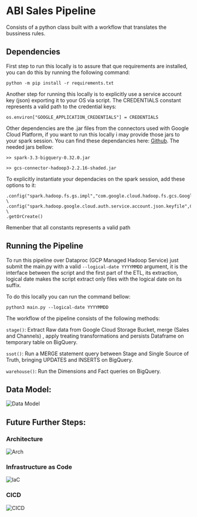 
# ABI Sales Pipeline

Consists of a python class built with a workflow that translates the bussiness rules.

## Dependencies

First step to run this locally is to assure that que requirements are installed, you can do this by running the following command: 

```python -m pip install -r requirements.txt```

Another step for running this locally is to explicitly use a service account key (json) exporting it to your OS via script.
The CREDENTIALS constant represents a valid path to the credential keys: 

```os.environ["GOOGLE_APPLICATION_CREDENTIALS"] = CREDENTIALS```

Other dependencies are the .jar files from the connectors used with Google Cloud Platform, if you want to run this locally i may provide those jars to your spark session. You can find these dependancies here: [Github](https://github.com/GoogleCloudDataproc). The needed jars bellow: 

```>> spark-3.3-bigquery-0.32.0.jar```

```>> gcs-connector-hadoop3-2.2.16-shaded.jar```

To explicitly instantiate your dependacies on the spark session, add these options to it:

```.config("spark.jars",f"{JARS_PATH}/{BIG_QUERY_JAR},{JARS_PATH}/{GCS_JAR}") \
.config("spark.hadoop.fs.gs.impl","com.google.cloud.hadoop.fs.gcs.GoogleHadoopFileSystem") \
.config("spark.hadoop.google.cloud.auth.service.account.json.keyfile",CREDENTIALS) \
.getOrCreate()
```

Remenber that all constants represents a valid path

## Running the Pipeline

To run this pipeline over Dataproc (GCP Managed Hadoop Service) just submit the main.py with a valid  ```--logical-date YYYYMMDD``` argument, it is the interface between the script and the first part of the ETL, its extraction, logical date makes the script extract only files with the logical date on its suffix. 

To do this locally you can run the command bellow: 

```python3 main.py --logical-date YYYYMMDD```

The workflow of the pipeline consists of the following methods: 

```stage()```: Extract Raw data from Google Cloud Storage Bucket, merge (Sales and Channels) , apply treating transformations and persists Dataframe on temporary table on BigQuery.

```ssot()```: Run a MERGE statement query between Stage and Single Source of Truth, bringing UPDATES and INSERTS on BigQuery.

```warehouse()```: Run the Dimensions and Fact queries on BigQuery.

## Data Model:

![Data Model](img/Data%20Model.png)

## Future Further Steps: 

### Architecture

![Arch](img/Arch.png)

### Infrastructure as Code 

![IaC](img/IaC.png)

### CICD

![CICD](img/CICD.png)
